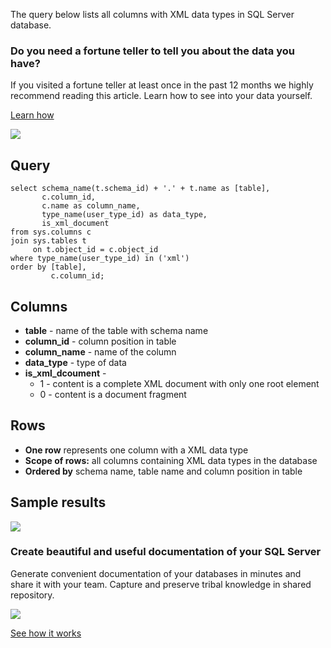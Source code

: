 The query below lists all columns with XML data types in SQL Server database.

### Do you need a fortune teller to tell you about the data you have?

If you visited a fortune teller at least once in the past 12 months we highly recommend reading this article. Learn how to see into your data yourself.

[Learn how](https://dataedo.com/blog/confused-when-trying-to-work-with-databases?cta=kb-query-fairy)

[![](https://dataedo.com/asset/img/markdown/docs/test-article/d36a7df6380a23152f19389890296cdc.png)](https://dataedo.com/blog/confused-when-trying-to-work-with-databases?cta=kb-query-fairy)

## Query

```
select schema_name(t.schema_id) + '.' + t.name as [table],
       c.column_id,
       c.name as column_name,
       type_name(user_type_id) as data_type,
       is_xml_document
from sys.columns c
join sys.tables t
     on t.object_id = c.object_id
where type_name(user_type_id) in ('xml')
order by [table],
         c.column_id;
```

## Columns

-   **table** - name of the table with schema name
-   **column\_id** - column position in table
-   **column\_name** - name of the column
-   **data\_type** - type of data
-   **is\_xml\_dcoument** -
    -   1 - content is a complete XML document with only one root element
    -   0 - content is a document fragment

## Rows

-   **One row** represents one column with a XML data type
-   **Scope of rows:** all columns containing XML data types in the database
-   **Ordered by** schema name, table name and column position in table

## Sample results

![](https://dataedo.com/asset/img/kb/query/sql-server/xml_columns.png)

### Create beautiful and useful documentation of your SQL Server

Generate convenient documentation of your databases in minutes and share it with your team. Capture and preserve tribal knowledge in shared repository.

[![](https://dataedo.com/asset/img/markdown/docs/test-article/30c11fa4b210f11740f56e85ca8bf9c6.gif)](https://demo.dataedo.com/)

[See how it works](https://demo.dataedo.com/)